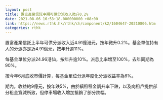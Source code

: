 ```yaml
---
layout: post
title: 置富產業信託中期可供分派收入微升0.2%
date: 2021-08-06 16:58:18.000000000 +08:00
link: https://news.rthk.hk/rthk/ch/component/k2/1604647-20210806.htm
categories: rthk
---
```


置富產業信託上半年可供分派收入近4.91億港元，按年微升0.2%。基金單位持有人的分派亦是近4.91億元，按年升逾11%。

每基金單位分派24.96港仙，按年升逾10%。派息比率增至100%，去年同期為90%。

按今年6月底收市價計算，每基金單位分派年度化分派收益率為6%。

期內，收益約9億元，按年跌5%，由於續租租金調升率下跌，以及向租戶提供部分租金寬減所致，但停車場收入增加抵銷了部分跌幅。
